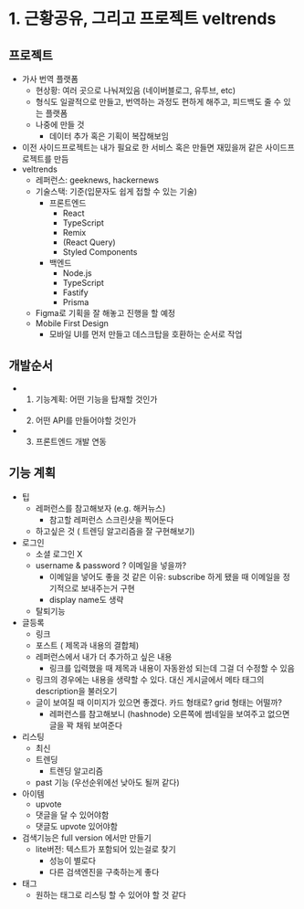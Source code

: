 # 1. 근황공유, 그리고 프로젝트 veltrends

## 프로젝트

- 가사 번역 플랫폼
  - 현상황: 여러 곳으로 나눠져있음 (네이버블로그, 유투브, etc)
  - 형식도 일괄적으로 만들고, 번역하는 과정도 편하게 해주고, 피드백도 줄 수 있는 플랫폼
  - 나중에 만들 것
    - 데이터 추가 혹은 기획이 복잡해보임
- 이전 사이드프로젝트는 내가 필요로 한 서비스 혹은 만들면 재밌을꺼 같은 사이드프로젝트를 만듬
- veltrends
  - 레퍼런스: geeknews, hackernews
  - 기술스택: 기준(입문자도 쉽게 접할 수 있는 기술)
    - 프론트엔드
      - React
      - TypeScript
      - Remix
      - (React Query)
      - Styled Components
    - 백엔드
      - Node.js
      - TypeScript
      - Fastify
      - Prisma
  - Figma로 기획을 잘 해놓고 진행을 할 예정
  - Mobile First Design
    - 모바일 UI를 먼저 만들고 데스크탑을 호환하는 순서로 작업

## 개발순서

- 1. 기능계획: 어떤 기능을 탑재할 것인가
- 2. 어떤 API를 만들어야할 것인가
- 3. 프론트엔드 개발 연동

## 기능 계획

- 팁
  - 레퍼런스를 참고해보자 (e.g. 해커뉴스)
    - 참고할 레퍼런스 스크린샷을 찍어둔다
  - 하고싶은 것 ( 트렌딩 알고리즘을 잘 구현해보기)
- 로그인
  - 소셜 로그인 X
  - username & password ? 이메일을 넣을까?
    - 이메일을 넣어도 좋을 것 같은 이유: subscribe 하게 됐을 때 이메일을 정기적으로 보내주는거 구현
    - display name도 생략
  - 탈퇴기능
- 글등록
  - 링크
  - 포스트 ( 제목과 내용의 결합체)
  - 레퍼런스에서 내가 더 추가하고 싶은 내용
    - 링크를 입력했을 때 제목과 내용이 자동완성 되는데 그걸 더 수정할 수 있음
  - 링크의 경우에는 내용을 생략할 수 있다. 대신 게시글에서 메타 태그의 description을 불러오기
  - 글이 보여질 때 이미지가 있으면 좋겠다. 카드 형태로? grid 형태는 어떨까?
    - 레퍼런스를 참고해보니 (hashnode) 오른쪽에 썸네일을 보여주고 없으면 글을 꽉 채워 보여준다
- 리스팅
  - 최신
  - 트렌딩
    - 트렌딩 알고리즘
  - past 기능 (우선순위에선 낮아도 될꺼 같다)
- 아이템
  - upvote
  - 댓글을 달 수 있어야함
  - 댓글도 upvote 있어야함
- 검색기능은 full version 에서만 만들기
  - lite버전: 텍스트가 포함되어 있는걸로 찾기
    - 성능이 별로다
    - 다른 검색엔진을 구축하는게 좋다
- 태그
  - 원하는 태그로 리스팅 할 수 있어야 할 것 같다
